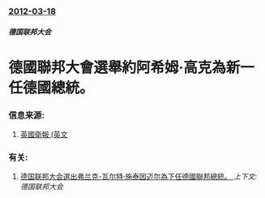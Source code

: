 ### [2012-03-18](/news/2012/03/18/index.md)

##### 德国联邦大会
# 德國聯邦大會選舉約阿希姆·高克為新一任德國總統。




### 信息来源:

1. [英國衛報 (英文](http://www.guardian.co.uk/world/2012/mar/18/joachim-gauck-elected-german-president)

### 有关:

1. [德国联邦大会選出弗兰克-瓦尔特·施泰因迈尔為下任德國聯邦總統。 ](/news/2017/02/12/德国联邦大会選出弗兰克-瓦尔特-施泰因迈尔為下任德國聯邦總統.md) _上下文: 德国联邦大会_
